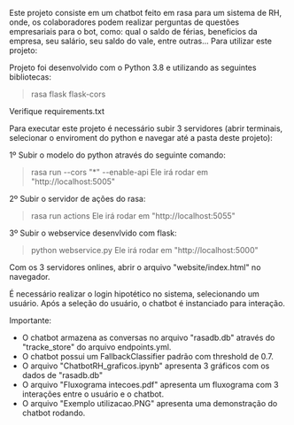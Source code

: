 Este projeto consiste em um chatbot feito em rasa para um sistema de RH, onde, os colaboradores podem realizar perguntas de questões empresariais para o bot, como: qual o saldo de férias, beneficios da empresa, seu salário, seu saldo do vale, entre outras... Para utilizar este projeto:

Projeto foi desenvolvido com o Python 3.8 e utilizando as seguintes bibliotecas:
> rasa
> flask
> flask-cors

Verifique requirements.txt

Para executar este projeto é necessário subir 3 servidores (abrir terminais, selecionar o enviroment do python e navegar até a pasta deste projeto):

1º Subir o modelo do python através do seguinte comando:
> rasa run --cors "*" --enable-api
> Ele irá rodar em "http://localhost:5005"

2º Subir o servidor de ações do rasa:
> rasa run actions
> Ele irá rodar em "http://localhost:5055"

3º Subir o webservice desenvlvido com flask:
> python webservice.py
> Ele irá rodar em "http://localhost:5000"

Com os 3 servidores onlines, abrir o arquivo "website/index.html" no navegador.

É necessário realizar o login hipotético no sistema, selecionando um usuário. Após a seleção do usuário, o chatbot é instanciado para interação.

Importante:
* O chatbot armazena as conversas no arquivo "rasadb.db" através do "tracke_store" do arquivo endpoints.yml.
* O chatbot possui um FallbackClassifier padrão com threshold de 0.7.
* O arquivo "ChatbotRH_graficos.ipynb" apresenta 3 gráficos com os dados de "rasadb.db"
* O arquivo "Fluxograma intecoes.pdf" apresenta um fluxograma com 3 interações entre o usuário e o chatbot.
* O arquivo "Exemplo utilizacao.PNG" apresenta uma demonstração do chatbot rodando.